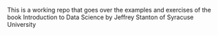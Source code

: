 This is a working repo that goes over the examples and exercises of the book
Introduction to Data Science by Jeffrey Stanton of Syracuse University
